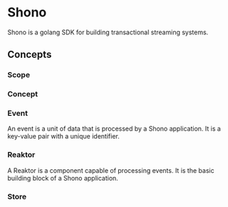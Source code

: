 # Shono
Shono is a golang SDK for building transactional streaming systems.

## Concepts
### Scope
### Concept

### Event
An event is a unit of data that is processed by a Shono application. It is a key-value pair with a unique identifier.

### Reaktor
A Reaktor is a component capable of processing events. It is the basic building block of a Shono application.

### Store